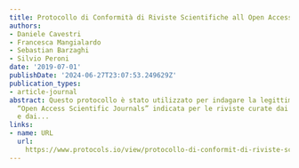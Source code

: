 ```yaml
---
title: Protocollo di Conformità di Riviste Scientifiche all Open Access
authors:
- Daniele Cavestri
- Francesca Mangialardo
- Sebastian Barzaghi
- Silvio Peroni
date: '2019-07-01'
publishDate: '2024-06-27T23:07:53.249629Z'
publication_types:
- article-journal
abstract: Questo protocollo è stato utilizzato per indagare la legittimità della definizione
  “Open Access Scientific Journals” indicata per le riviste curate dai Dipartimenti
  e dai...
links:
- name: URL
  url: 
    https://www.protocols.io/view/protocollo-di-conformit-di-riviste-scientifiche-al-5aag2ae
---
```

